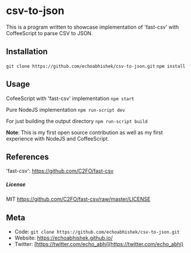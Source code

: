 # csv-to-json

This is a program written to showcase implementation of 'fast-csv' with CoffeeScript to parse CSV to JSON.

## Installation

`git clone https://github.com/echoabhishek/csv-to-json.git`
`npm install`

## Usage

CofeeScript with 'fast-csv' implementation
`npm start`

Pure NodeJS implementation
`npm run-script dev`

For just building the output directory
`npm run-script build`

**Note**: This is my first open source contribution as well as my first experience with NodeJS and CoffeeScript.

## References

'fast-csv': https://github.com/C2FO/fast-csv
##### License
MIT <https://github.com/C2FO/fast-csv/raw/master/LICENSE>

## Meta
* Code: `git clone https://github.com/echoabhishek/csv-to-json.git`
* Website: <https://echoabhishek.github.io/>
* Twitter: [https://twitter.com/echo_abhi](https://twitter.com/echo_abhi)
